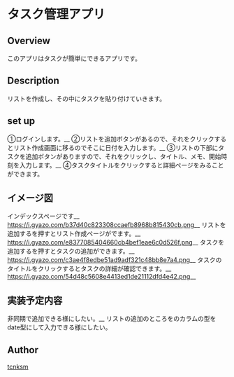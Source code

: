 タスク管理アプリ
====

## Overview
このアプリはタスクが簡単にできるアプリです。

## Description
リストを作成し、その中にタスクを貼り付けていきます。

## set up
①ログインします。__
②リストを追加ボタンがあるので、それをクリックするとリスト作成画面に移るのでそこに日付を入力します。__
③リストの下部にタスクを追加ボタンがありますので、それをクリックし、タイトル、メモ、開始時刻を入力します。__
④タスクタイトルをクリックすると詳細ページをみることができます。

## イメージ図
インデックスページです__
https://i.gyazo.com/b37d40c823308ccaefb8968b815430cb.png__
リストを追加するを押すとリスト作成ページがでます。__
https://i.gyazo.com/e8377085404660cb4bef1eae6c0d526f.png__
タスクを追加するを押すとタスクの追加ができます。__
https://i.gyazo.com/c3ae4f8edbe51ad9adf321c48bb8e7a4.png__
タスクのタイトルをクリックするとタスクの詳細が確認できます。__
https://i.gyazo.com/54d48c5608e4413ed1de21112dfd4e42.png__

## 実装予定内容
非同期で追加できる様にしたい。__
リストの追加のところをのカラムの型をdate型にして入力できる様にしたい。




## Author

[tcnksm](https://github.com/wattyo0314/todo.git)

